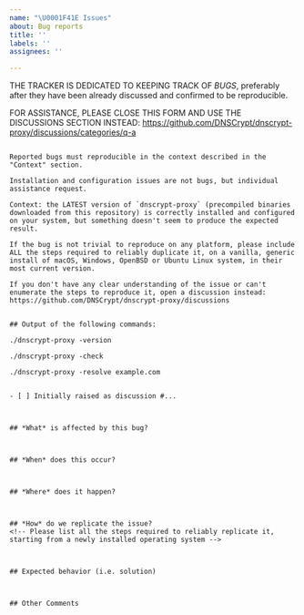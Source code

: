 ```yaml
---
name: "\U0001F41E Issues"
about: Bug reports
title: ''
labels: ''
assignees: ''

---
```


THE TRACKER IS DEDICATED TO KEEPING TRACK OF *BUGS*,
preferably after they have been already discussed and confirmed to be reproducible.

FOR ASSISTANCE, PLEASE CLOSE THIS FORM AND USE THE DISCUSSIONS SECTION INSTEAD:
https://github.com/DNSCrypt/dnscrypt-proxy/discussions/categories/q-a

~~~

Reported bugs must reproducible in the context described in the "Context" section.

Installation and configuration issues are not bugs, but individual assistance request.

Context: the LATEST version of `dnscrypt-proxy` (precompiled binaries downloaded from this repository) is correctly installed and configured on your system, but something doesn't seem to produce the expected result.

If the bug is not trivial to reproduce on any platform, please include ALL the steps required to reliably duplicate it, on a vanilla, generic install of macOS, Windows, OpenBSD or Ubuntu Linux system, in their most current version.

If you don't have any clear understanding of the issue or can't enumerate the steps to reproduce it, open a discussion instead:
https://github.com/DNSCrypt/dnscrypt-proxy/discussions


## Output of the following commands:

./dnscrypt-proxy -version

./dnscrypt-proxy -check

./dnscrypt-proxy -resolve example.com


- [ ] Initially raised as discussion #...



## *What* is affected by this bug?



## *When* does this occur?



## *Where* does it happen?



## *How* do we replicate the issue?
<!-- Please list all the steps required to reliably replicate it, starting from a newly installed operating system -->



## Expected behavior (i.e. solution)



## Other Comments

